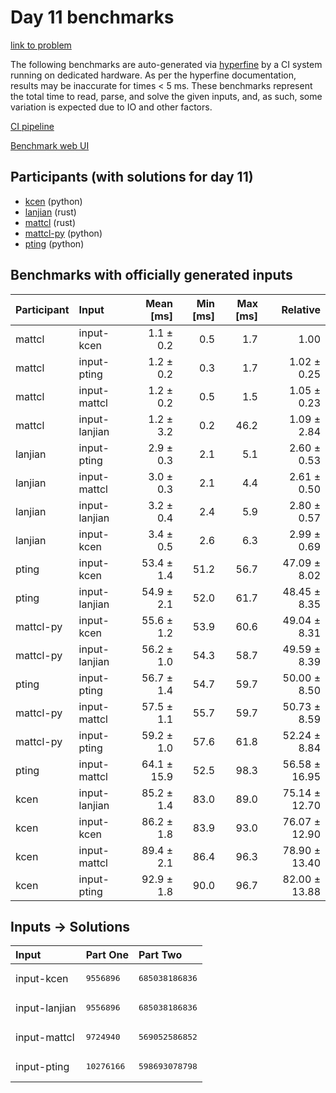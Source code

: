# Day 11 benchmarks

[link to problem](https://adventofcode.com/2023/day/11)

The following benchmarks are auto-generated via
[hyperfine](https://github.com/sharkdp/hyperfine) by a CI system running on
dedicated hardware. As per the hyperfine documentation, results may be
inaccurate for times < 5 ms. These benchmarks represent the total time to read,
parse, and solve the given inputs, and, as such, some variation is expected due
to IO and other factors.

[CI pipeline](http://ci.papercode.net:8080/teams/main/pipelines/aoc2023)

[Benchmark web UI](https://aoc.ancalagon.black)


## Participants (with solutions for day 11)

- [kcen](https://github.com/kcen/aoc2023) (python)
- [lanjian](https://github.com/lanjian/aoc-2023) (rust)
- [mattcl](https://github.com/mattcl/aoc2023) (rust)
- [mattcl-py](https://github.com/mattcl/aoc2023-py) (python)
- [pting](https://github.com/pting/aoc2023) (python)


## Benchmarks with officially generated inputs

| Participant | Input | Mean [ms] | Min [ms] | Max [ms] | Relative |
|:---|:---|---:|---:|---:|---:|
| mattcl | input-kcen | 1.1 ± 0.2 | 0.5 | 1.7 | 1.00 |
| mattcl | input-pting | 1.2 ± 0.2 | 0.3 | 1.7 | 1.02 ± 0.25 |
| mattcl | input-mattcl | 1.2 ± 0.2 | 0.5 | 1.5 | 1.05 ± 0.23 |
| mattcl | input-lanjian | 1.2 ± 3.2 | 0.2 | 46.2 | 1.09 ± 2.84 |
| lanjian | input-pting | 2.9 ± 0.3 | 2.1 | 5.1 | 2.60 ± 0.53 |
| lanjian | input-mattcl | 3.0 ± 0.3 | 2.1 | 4.4 | 2.61 ± 0.50 |
| lanjian | input-lanjian | 3.2 ± 0.4 | 2.4 | 5.9 | 2.80 ± 0.57 |
| lanjian | input-kcen | 3.4 ± 0.5 | 2.6 | 6.3 | 2.99 ± 0.69 |
| pting | input-kcen | 53.4 ± 1.4 | 51.2 | 56.7 | 47.09 ± 8.02 |
| pting | input-lanjian | 54.9 ± 2.1 | 52.0 | 61.7 | 48.45 ± 8.35 |
| mattcl-py | input-kcen | 55.6 ± 1.2 | 53.9 | 60.6 | 49.04 ± 8.31 |
| mattcl-py | input-lanjian | 56.2 ± 1.0 | 54.3 | 58.7 | 49.59 ± 8.39 |
| pting | input-pting | 56.7 ± 1.4 | 54.7 | 59.7 | 50.00 ± 8.50 |
| mattcl-py | input-mattcl | 57.5 ± 1.1 | 55.7 | 59.7 | 50.73 ± 8.59 |
| mattcl-py | input-pting | 59.2 ± 1.0 | 57.6 | 61.8 | 52.24 ± 8.84 |
| pting | input-mattcl | 64.1 ± 15.9 | 52.5 | 98.3 | 56.58 ± 16.95 |
| kcen | input-lanjian | 85.2 ± 1.4 | 83.0 | 89.0 | 75.14 ± 12.70 |
| kcen | input-kcen | 86.2 ± 1.8 | 83.9 | 93.0 | 76.07 ± 12.90 |
| kcen | input-mattcl | 89.4 ± 2.1 | 86.4 | 96.3 | 78.90 ± 13.40 |
| kcen | input-pting | 92.9 ± 1.8 | 90.0 | 96.7 | 82.00 ± 13.88 |


## Inputs -> Solutions

| Input | Part One | Part Two |
|:---|:---|:---|
|input-kcen|<pre>9556896</pre>|<pre>685038186836</pre>|
|input-lanjian|<pre>9556896</pre>|<pre>685038186836</pre>|
|input-mattcl|<pre>9724940</pre>|<pre>569052586852</pre>|
|input-pting|<pre>10276166</pre>|<pre>598693078798</pre>|
